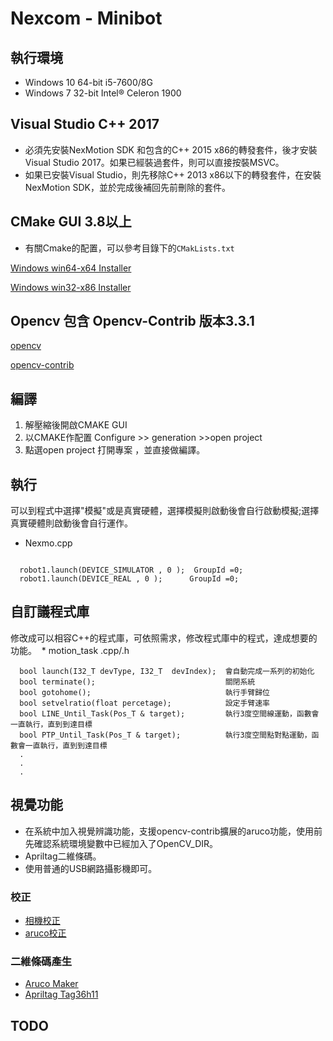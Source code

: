 #  Nexcom - Minibot

## 執行環境
 * Windows 10 64-bit i5-7600/8G  
 * Windows 7  32-bit Intel® Celeron 1900 

## Visual Studio C++ 2017
* 必須先安裝NexMotion SDK 和包含的C++ 2015 x86的轉發套件，後才安裝Visual Studio 2017。如果已經裝過套件，則可以直接按裝MSVC。
* 如果已安裝Visual Studio，則先移除C++ 2013 x86以下的轉發套件，在安裝NexMotion SDK，並於完成後補回先前刪除的套件。

## CMake GUI 3.8以上
* 有關Cmake的配置，可以參考目錄下的`CMakLists.txt`

[Windows win64-x64 Installer](https://cmake.org/files/v3.11/cmake-3.11.1-win64-x64.msi)

[Windows win32-x86 Installer](https://cmake.org/files/v3.11/cmake-3.11.1-win32-x86.msi)

## Opencv 包含 Opencv-Contrib 版本3.3.1
[opencv](https://github.com/opencv/opencv/archive/3.3.1.zip)

[opencv-contrib](https://github.com/opencv/opencv_contrib/archive/3.3.1.zip)

## 編譯
 1. 解壓縮後開啟CMAKE GUI
 2. 以CMAKE作配置 Configure >> generation >>open project
 3. 點選open project 打開專案 ，並直接做編譯。
 
 
## 執行
可以到程式中選擇"模擬"或是真實硬體，選擇模擬則啟動後會自行啟動模擬;選擇真實硬體則啟動後會自行運作。
* Nexmo.cpp
```
 
  robot1.launch(DEVICE_SIMULATOR , 0 );  GroupId =0;
  robot1.launch(DEVICE_REAL , 0 );      GroupId =0;

```

## 自訂議程式庫
修改成可以相容C++的程式庫，可依照需求，修改程式庫中的程式，達成想要的功能。 
  * motion_task .cpp/.h
```
  bool launch(I32_T devType, I32_T  devIndex);  會自動完成一系列的初始化 
  bool terminate();                             關閉系統
  bool gotohome();                              執行手臂歸位
  bool setvelratio(float percetage);            設定手臂速率
  bool LINE_Until_Task(Pos_T & target);         執行3度空間線運動，函數會一直執行，直到到達目標
  bool PTP_Until_Task(Pos_T & target);          執行3度空間點對點運動，函數會一直執行，直到到達目標
  .
  .
  .
```

## 視覺功能 
* 在系統中加入視覺辨識功能，支援opencv-contrib擴展的aruco功能，使用前先確認系統環境變數中已經加入了OpenCV_DIR。
* Apriltag二維條碼。
* 使用普通的USB網路攝影機即可。

### 校正
* [相機校正](https://docs.opencv.org/3.1.0/dc/dbb/tutorial_py_calibration.html)
* [aruco校正](https://docs.opencv.org/3.1.0/d5/dae/tutorial_aruco_detection.html)

### 二維條碼產生
* [Aruco Maker](https://docs.opencv.org/3.1.0/d5/dae/tutorial_aruco_detection.html)
* [Apriltag Tag36h11](https://robot2016.mit.edu/sites/default/files/documents/project_apriltag36h11.pdf)

## TODO



